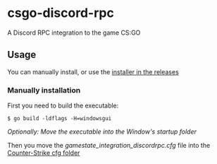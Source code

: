 # csgo-discord-rpc
A Discord RPC integration to the game CS:GO

## Usage

You can manually install, or use the [installer in the releases](https://github.com/marcos-travasso/csgo-discord-rpc/releases/latest)

### Manually installation
First you need to build the executable:
```
$ go build -ldflags -H=windowsgui
```

*Optionally: Move the executable into the Window's startup folder*

Then you move the *gamestate_integration_discordrpc.cfg* file into the [Counter-Strike cfg folder](https://developer.valvesoftware.com/wiki/Counter-Strike:_Global_Offensive_Game_State_Integration#Locating_CS:GO_Install_Directory)
